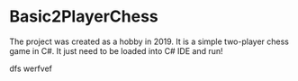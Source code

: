 # Basic2PlayerChess
The project was created as a hobby in 2019. It is a simple two-player chess game in C#. 
It just need to be loaded into C# IDE and run!

dfs
werfvef
